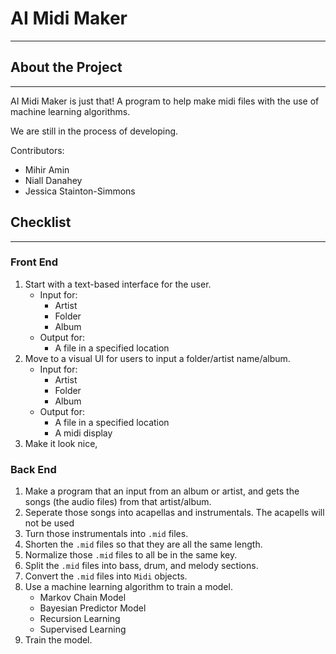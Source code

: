 # AI Midi Maker
---

## About the Project
---

AI Midi Maker is just that! A program to help make midi files with the use of machine learning algorithms.

We are still in the process of developing.

Contributors:
- Mihir Amin
- Niall Danahey
- Jessica Stainton-Simmons

## Checklist
---

### Front End

1. Start with a text-based interface for the user.
    - Input for:
        - Artist
        - Folder
        - Album
    - Output for:
        - A file in a specified location
2. Move to a visual UI for users to input a folder/artist name/album.
    - Input for:
        - Artist
        - Folder
        - Album
    - Output for:
        - A file in a specified location
        - A midi display
3. Make it look nice,

### Back End

1.  Make a program that an input from an album or artist, and gets the songs (the audio files) from that artist/album.
2.  Seperate those songs into acapellas and instrumentals. The acapells will not be used
3. Turn those instrumentals into `.mid` files.
4. Shorten the `.mid` files so that they are all the same length.
5. Normalize those `.mid` files to all be in the same key.
6. Split the `.mid` files into bass, drum, and melody sections.
7. Convert the `.mid` files into `Midi` objects.
8. Use a machine learning algorithm to train a model.
    - Markov Chain Model
    - Bayesian Predictor Model
    - Recursion Learning
    - Supervised Learning
9. Train the model.